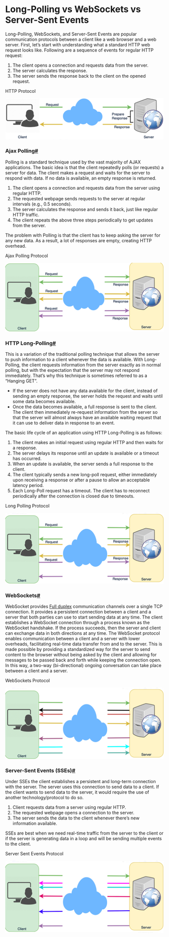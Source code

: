 # Long-Polling vs WebSockets vs Server-Sent Events

Long-Polling, WebSockets, and Server-Sent Events are popular communication protocols between a client like a web browser and a web server. First, let’s start with understanding what a standard HTTP web request looks like. Following are a sequence of events for regular HTTP request:

1. The client opens a connection and requests data from the server.
2. The server calculates the response.
3. The server sends the response back to the client on the opened request.

HTTP Protocol

![](<../../.gitbook/assets/image (75).png>)

### Ajax Polling[#](https://www.educative.io/courses/grokking-the-system-design-interview/gx7wZzWn5Vj#Ajax-Polling) <a href="#ajax-polling" id="ajax-polling"></a>

Polling is a standard technique used by the vast majority of AJAX applications. The basic idea is that the client repeatedly polls (or requests) a server for data. The client makes a request and waits for the server to respond with data. If no data is available, an empty response is returned.

1. The client opens a connection and requests data from the server using regular HTTP.
2. The requested webpage sends requests to the server at regular intervals (e.g., 0.5 seconds).
3. The server calculates the response and sends it back, just like regular HTTP traffic.
4. The client repeats the above three steps periodically to get updates from the server.

The problem with Polling is that the client has to keep asking the server for any new data. As a result, a lot of responses are empty, creating HTTP overhead.

Ajax Polling Protocol

![](<../../.gitbook/assets/image (97).png>)

### HTTP Long-Polling[#](https://www.educative.io/courses/grokking-the-system-design-interview/gx7wZzWn5Vj#HTTP-Long-Polling) <a href="#http-long-polling" id="http-long-polling"></a>

This is a variation of the traditional polling technique that allows the server to push information to a client whenever the data is available. With Long-Polling, the client requests information from the server exactly as in normal polling, but with the expectation that the server may not respond immediately. That’s why this technique is sometimes referred to as a “Hanging GET”.

* If the server does not have any data available for the client, instead of sending an empty response, the server holds the request and waits until some data becomes available.
* Once the data becomes available, a full response is sent to the client. The client then immediately re-request information from the server so that the server will almost always have an available waiting request that it can use to deliver data in response to an event.

The basic life cycle of an application using HTTP Long-Polling is as follows:

1. The client makes an initial request using regular HTTP and then waits for a response.
2. The server delays its response until an update is available or a timeout has occurred.
3. When an update is available, the server sends a full response to the client.
4. The client typically sends a new long-poll request, either immediately upon receiving a response or after a pause to allow an acceptable latency period.
5. Each Long-Poll request has a timeout. The client has to reconnect periodically after the connection is closed due to timeouts.

Long Polling Protocol

![](<../../.gitbook/assets/image (110).png>)

### WebSockets[#](https://www.educative.io/courses/grokking-the-system-design-interview/gx7wZzWn5Vj#WebSockets) <a href="#websockets" id="websockets"></a>

WebSocket provides [Full duplex](https://en.wikipedia.org/wiki/Duplex\_\(telecommunications\)#Full\_duplex) communication channels over a single TCP connection. It provides a persistent connection between a client and a server that both parties can use to start sending data at any time. The client establishes a WebSocket connection through a process known as the WebSocket handshake. If the process succeeds, then the server and client can exchange data in both directions at any time. The WebSocket protocol enables communication between a client and a server with lower overheads, facilitating real-time data transfer from and to the server. This is made possible by providing a standardized way for the server to send content to the browser without being asked by the client and allowing for messages to be passed back and forth while keeping the connection open. In this way, a two-way (bi-directional) ongoing conversation can take place between a client and a server.

WebSockets Protocol

![](<../../.gitbook/assets/image (102).png>)

### Server-Sent Events (SSEs)[#](https://www.educative.io/courses/grokking-the-system-design-interview/gx7wZzWn5Vj#Server-Sent-Events-\(SSEs\)) <a href="#server-sent-events-sses" id="server-sent-events-sses"></a>

Under SSEs the client establishes a persistent and long-term connection with the server. The server uses this connection to send data to a client. If the client wants to send data to the server, it would require the use of another technology/protocol to do so.

1. Client requests data from a server using regular HTTP.
2. The requested webpage opens a connection to the server.
3. The server sends the data to the client whenever there’s new information available.

SSEs are best when we need real-time traffic from the server to the client or if the server is generating data in a loop and will be sending multiple events to the client.

Server Sent Events Protocol

![](<../../.gitbook/assets/image (90).png>)
